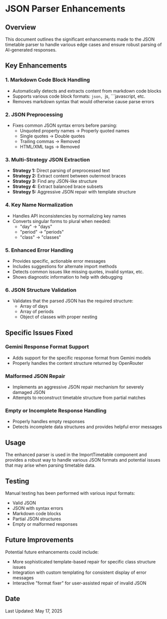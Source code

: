# JSON Parser Enhancements

## Overview
This document outlines the significant enhancements made to the JSON timetable parser to handle various edge cases and ensure robust parsing of AI-generated responses.

## Key Enhancements

### 1. Markdown Code Block Handling
- Automatically detects and extracts content from markdown code blocks
- Supports various code block formats: ```json, ```js, ```javascript, etc.
- Removes markdown syntax that would otherwise cause parse errors

### 2. JSON Preprocessing
- Fixes common JSON syntax errors before parsing:
  - Unquoted property names → Properly quoted names
  - Single quotes → Double quotes
  - Trailing commas → Removed
  - HTML/XML tags → Removed

### 3. Multi-Strategy JSON Extraction
- **Strategy 1:** Direct parsing of preprocessed text
- **Strategy 2:** Extract content between outermost braces
- **Strategy 3:** Find any JSON-like structure
- **Strategy 4:** Extract balanced brace subsets
- **Strategy 5:** Aggressive JSON repair with template structure

### 4. Key Name Normalization
- Handles API inconsistencies by normalizing key names
- Converts singular forms to plural when needed:
  - "day" → "days"
  - "period" → "periods"
  - "class" → "classes"

### 5. Enhanced Error Handling
- Provides specific, actionable error messages
- Includes suggestions for alternate import methods
- Detects common issues like missing quotes, invalid syntax, etc.
- Shows diagnostic information to help with debugging

### 6. JSON Structure Validation
- Validates that the parsed JSON has the required structure:
  - Array of days
  - Array of periods
  - Object of classes with proper nesting

## Specific Issues Fixed

### Gemini Response Format Support
- Adds support for the specific response format from Gemini models
- Properly handles the content structure returned by OpenRouter

### Malformed JSON Repair
- Implements an aggressive JSON repair mechanism for severely damaged JSON
- Attempts to reconstruct timetable structure from partial matches

### Empty or Incomplete Response Handling
- Properly handles empty responses
- Detects incomplete data structures and provides helpful error messages

## Usage
The enhanced parser is used in the ImportTimetable component and provides a robust way to handle various JSON formats and potential issues that may arise when parsing timetable data.

## Testing
Manual testing has been performed with various input formats:
- Valid JSON
- JSON with syntax errors
- Markdown code blocks
- Partial JSON structures
- Empty or malformed responses

## Future Improvements
Potential future enhancements could include:
- More sophisticated template-based repair for specific class structure issues
- Integration with custom templating for consistent display of error messages
- Interactive "format fixer" for user-assisted repair of invalid JSON

## Date
Last Updated: May 17, 2025
